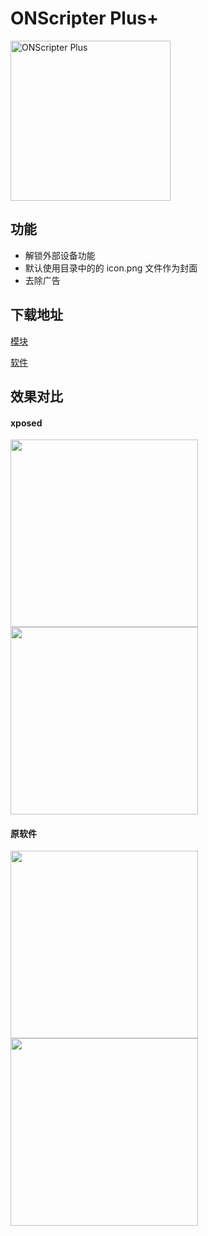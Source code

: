 # ONScripter Plus+

<img src="https://github.com/Xposed-Modules-Repo/com.ws.onscripterplus/raw/master/image/ic_launcher.png" width="256" alt="ONScripter Plus" />

## 功能

- 解锁外部设备功能
- 默认使用目录中的的 icon.png 文件作为封面
- 去除广告

## 下载地址

[模块](https://github.com/W2725730722/ONScripterPlus/releases/download/1.1/ONScripter.Plus+_1.1.apk)

[软件](https://github.com/W2725730722/ONScripterPlus/releases/download/1.1/ONScripter.Plus_2.0.16.apk)

## 效果对比

#### xposed
<img src="https://github.com/Xposed-Modules-Repo/com.ws.onscripterplus/raw/master/image/2-1.jpg" width="300">
<img src="https://github.com/Xposed-Modules-Repo/com.ws.onscripterplus/raw/master/image/2-2.jpg" width="300">

#### 原软件
<img src="https://github.com/Xposed-Modules-Repo/com.ws.onscripterplus/raw/master/image/1-1.jpg" width="300">
<img src="https://github.com/Xposed-Modules-Repo/com.ws.onscripterplus/raw/master/image/1-2.jpg" width="300">



